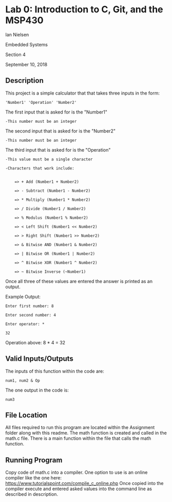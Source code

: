 # Lab 0: Introduction to C, Git, and the MSP430

Ian Nielsen

Embedded Systems 

Section 4

September 10, 2018

## Description

This project is a simple calculator that that takes three inputs in the form:

	'Number1' 'Operation' 'Number2'
  
The first input that is asked for is the "Number1"

	-This number must be an integer
  
The second input that is asked for is the "Number2"

  	-This number must be an integer
  
The third input that is asked for is the "Operation"

  	-This value must be a single character
  
 	-Characters that work include:
  
  
  		=> + Add (Number1 + Number2)           
  
  		=> - Subtract (Number1 - Number2)      
  
  		=> * Multiply (Number1 * Number2)      
  
  		=> / Divide (Number1 / Number2)        
  
  		=> % Modulus (Number1 % Number2)       
  
  		=> < Left Shift (Number1 << Number2)   
  
  		=> > Right Shift (Number1 >> Number2)  
  
  		=> & Bitwise AND (Number1 & Number2)   
  
  		=> | Bitwise OR (Number1 | Number2)    
  
  		=> ^ Bitwise XOR (Number1 ^ Number2)   
  
  		=> ~ Bitwise Inverse (~Number1)        
  
  
Once all three of these values are entered the answer is printed as an output.


Example Output:

	Enter first number: 8

	Enter second number: 4

	Enter operator: *

	32


Operation above: 8 * 4 = 32

## Valid Inputs/Outputs

The inputs of this function within the code are:

	num1, num2 & Op
	
The one output in the code is:

	num3

## File Location

All files required to run this program are located within the Assignment folder along with this readme. The math function is created and called in the math.c file. There is a main function within the file that calls the math function.

## Running Program

Copy code of math.c into a compiler. One option to use is an online compiler like the one here:
https://www.tutorialspoint.com/compile_c_online.php
Once copied into the compiler execute and entered asked values into the command line as described in description.

